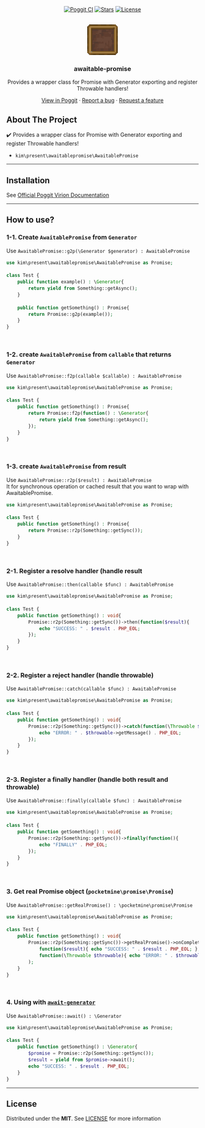 <!-- PROJECT BADGES -->
<div align="center">

[![Poggit CI][poggit-ci-badge]][poggit-ci-url]
[![Stars][stars-badge]][stars-url]
[![License][license-badge]][license-url]

</div>

<!-- PROJECT LOGO -->
<br />
<div align="center">
  <img src="https://raw.githubusercontent.com/presentkim-pm/awaitable-promise/main/assets/icon.png" alt="Logo" width="80" height="80"/>
  <h3>awaitable-promise</h3>
  <p align="center">
    Provides a wrapper class for Promise with Generator exporting and register Throwable handlers!

[View in Poggit][poggit-ci-url] · [Report a bug][issues-url] · [Request a feature][issues-url]

  </p>
</div>


<!-- ABOUT THE PROJECT -->

## About The Project

:heavy_check_mark: Provides a wrapper class for Promise with Generator exporting and register Throwable handlers!

- `kim\present\awaitablepromise\AwaitablePromise`

-----

## Installation

See [Official Poggit Virion Documentation](https://github.com/poggit/support/blob/master/virion.md)

-----

## How to use?

### 1-1. Create `AwaitablePromise` from `Generator`

Use `AwaitablePromise::g2p(\Generator $generator) : AwaitablePromise`

```php
use kim\present\awaitablepromise\AwaitablePromise as Promise;

class Test {
    public function example() : \Generator{
        return yield from Something::getAsync();
    }
    
    public function getSomething() : Promise{
        return Promise::g2p(example());
    }
}
```

<br/>

### 1-2. create `AwaitablePromise` from `callable` that returns `Generator`

Use `AwaitablePromise::f2p(callable $callable) : AwaitablePromise`

```php
use kim\present\awaitablepromise\AwaitablePromise as Promise;

class Test {
    public function getSomething() : Promise{
        return Promise::f2p(function() : \Generator{
            return yield from Something::getAsync();
        });
    }
}
```

<br/>

### 1-3. create `AwaitablePromise` from result

Use `AwaitablePromise::r2p($result) : AwaitablePromise`  
It for synchronous operation or cached result that you want to wrap with AwaitablePromise.

```php
use kim\present\awaitablepromise\AwaitablePromise as Promise;

class Test {
    public function getSomething() : Promise{
        return Promise::r2p(Something::getSync());
    }
}
```

<br/>

### 2-1. Register a resolve handler (handle result

Use `AwaitablePromise::then(callable $func) : AwaitablePromise`

```php
use kim\present\awaitablepromise\AwaitablePromise as Promise;

class Test {
    public function getSomething() : void{
        Promise::r2p(Something::getSync())->then(function($result){
            echo "SUCCESS: " . $result . PHP_EOL;
        });
    }
}
```

<br/>

### 2-2. Register a reject handler (handle throwable)

Use `AwaitablePromise::catch(callable $func) : AwaitablePromise`

```php
use kim\present\awaitablepromise\AwaitablePromise as Promise;

class Test {
    public function getSomething() : void{
        Promise::r2p(Something::getSync())->catch(function(\Throwable $throwable){
            echo "ERROR: " . $throwable->getMessage() . PHP_EOL;
        });
    }
}
```

<br/>

### 2-3. Register a finally handler (handle both result and throwable)

Use `AwaitablePromise::finally(callable $func) : AwaitablePromise`

```php
use kim\present\awaitablepromise\AwaitablePromise as Promise;

class Test {
    public function getSomething() : void{
        Promise::r2p(Something::getSync())->finally(function(){
            echo "FINALLY" . PHP_EOL;
        });
    }
}
```

<br/>

### 3. Get real Promise object (`pocketmine\promise\Promise`)

Use `AwaitablePromise::getRealPromise() : \pocketmine\promise\Promise`

```php
use kim\present\awaitablepromise\AwaitablePromise as Promise;

class Test {
    public function getSomething() : void{
        Promise::r2p(Something::getSync())->getRealPromise()->onCompletion(
            function($result){ echo "SUCCESS: " . $result . PHP_EOL; },
            function(\Throwable $throwable){ echo "ERROR: " . $throwable->getMessage() . PHP_EOL; }
        );
    }
}
```

<br/>

### 4. Using with [`await-generator`](https://github.com/SOF3/await-generator)

Use `AwaitablePromise::await() : \Generator`

```php
use kim\present\awaitablepromise\AwaitablePromise as Promise;

class Test {
    public function getSomething() : \Generator{
        $promise = Promise::r2p(Something::getSync());
        $result = yield from $promise->await();
        echo "SUCCESS: " . $result . PHP_EOL;
    }
}
```

-----

## License

Distributed under the **MIT**. See [LICENSE][license-url] for more information


[poggit-ci-badge]: https://poggit.pmmp.io/ci.shield/presentkim-pm/awaitable-promise/awaitable-promise?style=for-the-badge

[stars-badge]: https://img.shields.io/github/stars/presentkim-pm/awaitable-promise.svg?style=for-the-badge

[license-badge]: https://img.shields.io/github/license/presentkim-pm/awaitable-promise.svg?style=for-the-badge

[poggit-ci-url]: https://poggit.pmmp.io/ci/presentkim-pm/awaitable-promise/awaitable-promise

[stars-url]: https://github.com/presentkim-pm/awaitable-promise/stargazers

[issues-url]: https://github.com/presentkim-pm/awaitable-promise/issues

[license-url]: https://github.com/presentkim-pm/awaitable-promise/blob/main/LICENSE

[project-icon]: https://raw.githubusercontent.com/presentkim-pm/awaitable-promise/main/assets/icon.png
